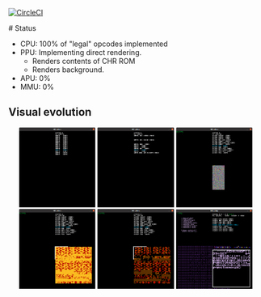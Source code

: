 [![CircleCI](https://circleci.com/gh/raulferras/nes-golang.svg?style=shield)](https://circleci.com/gh/raulferras/nes-golang)

# Status

- CPU: 100% of "legal" opcodes implemented
- PPU: Implementing direct rendering. 
  - Renders contents of CHR ROM
  - Renders background.
- APU: 0%
- MMU: 0%

## Visual evolution
<p align="center">
  <img src="var/visual%20evolution/Screenshot%20from%202021-04-22%2019-02-13.png" width="30%" alt="rendering decompilation"/>
  <img src="var/visual%20evolution/Screenshot%20from%202021-04-22%2019-32-13.png" width="30%" alt="proper decompilation"/>
  <img src="var/visual%20evolution/Screenshot%20from%202021-04-24%2020-18-57.png" width="30%" alt="first try rendering pattern table"/>
  <img src="var/visual%20evolution/Screenshot%20from%202021-04-25%2000-19-39.png" width="30%" alt="Renders pattern table"/>
  <img src="var/visual%20evolution/Screenshot%20from%202021-04-25%2000-36-54.png" width="30%" alt="testing palette selection"/>
  <img src="var/visual%20evolution/Screenshot%20from%202022-01-16%2017-52-50.png" width="30%" alt="Renders background nestest"/>
</p>
